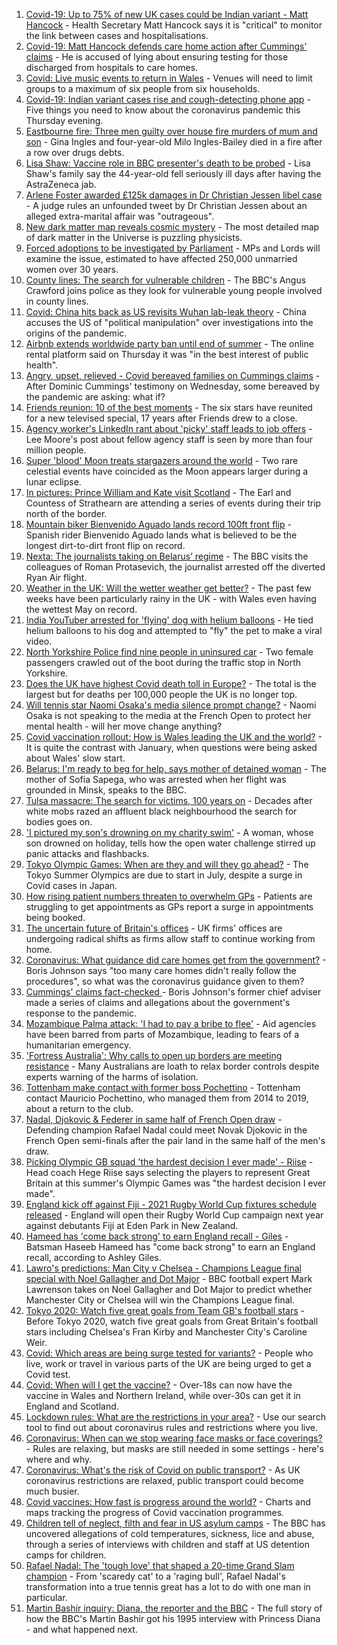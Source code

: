 1. [Covid-19: Up to 75% of new UK cases could be Indian variant - Matt Hancock](https://www.bbc.co.uk/news/uk-57275276) - Health Secretary Matt Hancock says it is "critical" to monitor the link between cases and hospitalisations.
2. [Covid-19: Matt Hancock defends care home action after Cummings' claims](https://www.bbc.co.uk/news/uk-politics-57276006) - He is accused of lying about ensuring testing for those discharged from hospitals to care homes.
3. [Covid: Live music events to return in Wales](https://www.bbc.co.uk/news/uk-wales-57274118) - Venues will need to limit groups to a maximum of six people from six households.
4. [Covid-19: Indian variant cases rise and cough-detecting phone app](https://www.bbc.co.uk/news/uk-57272736) - Five things you need to know about the coronavirus pandemic this Thursday evening.
5. [Eastbourne fire: Three men guilty over house fire murders of mum and son](https://www.bbc.co.uk/news/uk-england-sussex-57199083) - Gina Ingles and four-year-old Milo Ingles-Bailey died in a fire after a row over drugs debts.
6. [Lisa Shaw: Vaccine role in BBC presenter's death to be probed](https://www.bbc.co.uk/news/uk-england-tyne-57267169) - Lisa Shaw's family say the 44-year-old fell seriously ill days after having the AstraZeneca jab.
7. [Arlene Foster awarded £125k damages in Dr Christian Jessen libel case](https://www.bbc.co.uk/news/uk-northern-ireland-57268308) - A judge rules an unfounded tweet by Dr Christian Jessen about an alleged extra-marital affair was "outrageous".
8. [New dark matter map reveals cosmic mystery](https://www.bbc.co.uk/news/science-environment-57244708) - The most detailed map of dark matter in the Universe is puzzling physicists.
9. [Forced adoptions to be investigated by Parliament](https://www.bbc.co.uk/news/uk-57274323) - MPs and Lords will examine the issue, estimated to have affected 250,000 unmarried women over 30 years.
10. [County lines: The search for vulnerable children](https://www.bbc.co.uk/news/uk-57271269) - The BBC's Angus Crawford joins police as they look for vulnerable young people involved in county lines.
11. [Covid: China hits back as US revisits Wuhan lab-leak theory](https://www.bbc.co.uk/news/world-asia-china-57267729) - China accuses the US of "political manipulation" over investigations into the origins of the pandemic.
12. [Airbnb extends worldwide party ban until end of summer](https://www.bbc.co.uk/news/business-57272204) - The online rental platform said on Thursday it was "in the best interest of public health".
13. [Angry, upset, relieved - Covid bereaved families on Cummings claims](https://www.bbc.co.uk/news/uk-57271249) - After Dominic Cummings' testimony on Wednesday, some bereaved by the pandemic are asking: what if?
14. [Friends reunion: 10 of the best moments](https://www.bbc.co.uk/news/entertainment-arts-57120599) - The six stars have reunited for a new televised special, 17 years after Friends drew to a close.
15. [Agency worker's LinkedIn rant about 'picky' staff leads to job offers](https://www.bbc.co.uk/news/uk-england-nottinghamshire-57268852) - Lee Moore's post about fellow agency staff is seen by more than four million people.
16. [Super 'blood' Moon treats stargazers around the world](https://www.bbc.co.uk/news/world-57269272) - Two rare celestial events have coincided as the Moon appears larger during a lunar eclipse.
17. [In pictures: Prince William and Kate visit Scotland](https://www.bbc.co.uk/news/uk-scotland-57241340) - The Earl and Countess of Strathearn are attending a series of events during their trip north of the border.
18. [Mountain biker Bienvenido Aguado lands record 100ft front flip](https://www.bbc.co.uk/news/world-57269382) - Spanish rider Bienvenido Aguado lands what is believed to be the longest dirt-to-dirt front flip on record.
19. [Nexta: The journalists taking on Belarus’ regime](https://www.bbc.co.uk/news/world-europe-57260241) - The BBC visits the colleagues of Roman Protasevich, the journalist arrested off the diverted Ryan Air flight.
20. [Weather in the UK: Will the wetter weather get better?](https://www.bbc.co.uk/news/uk-57270449) - The past few weeks have been particularly rainy in the UK - with Wales even having the wettest May on record.
21. [India YouTuber arrested for 'flying' dog with helium balloons](https://www.bbc.co.uk/news/world-asia-india-57266718) - He tied helium balloons to his dog and attempted to "fly" the pet to make a viral video.
22. [North Yorkshire Police find nine people in uninsured car](https://www.bbc.co.uk/news/uk-england-york-north-yorkshire-57261144) - Two female passengers crawled out of the boot during the traffic stop in North Yorkshire.
23. [Does the UK have highest Covid death toll in Europe?](https://www.bbc.co.uk/news/57268471) - The total is the largest but for deaths per 100,000 people the UK is no longer top.
24. [Will tennis star Naomi Osaka's media silence prompt change?](https://www.bbc.co.uk/sport/tennis/57270276) - Naomi Osaka is not speaking to the media at the French Open to protect her mental health - will her move change anything?
25. [Covid vaccination rollout: How is Wales leading the UK and the world?](https://www.bbc.co.uk/news/uk-wales-57270903) - It is quite the contrast with January, when questions were being asked about Wales' slow start.
26. [Belarus: I'm ready to beg for help, says mother of detained woman](https://www.bbc.co.uk/news/world-europe-57251676) - The mother of Sofia Sapega, who was arrested when her flight was grounded in Minsk, speaks to the BBC.
27. [Tulsa massacre: The search for victims, 100 years on](https://www.bbc.co.uk/news/world-us-canada-57244863) - Decades after white mobs razed an affluent black neighbourhood the search for bodies goes on.
28. ['I pictured my son's drowning on my charity swim'](https://www.bbc.co.uk/news/uk-scotland-edinburgh-east-fife-57255690) - A woman, whose son drowned on holiday, tells how the open water challenge stirred up panic attacks and flashbacks.
29. [Tokyo Olympic Games: When are they and will they go ahead?](https://www.bbc.co.uk/news/world-asia-57240044) - The Tokyo Summer Olympics are due to start in July, despite a surge in Covid cases in Japan.
30. [How rising patient numbers threaten to overwhelm GPs](https://www.bbc.co.uk/news/health-57229848) - Patients are struggling to get appointments as GPs report a surge in appointments being booked.
31. [The uncertain future of Britain's offices](https://www.bbc.co.uk/news/business-57231021) - UK firms' offices are undergoing radical shifts as firms allow staff to continue working from home.
32. [Coronavirus: What guidance did care homes get from the government?](https://www.bbc.co.uk/news/52674073) - Boris Johnson says "too many care homes didn't really follow the procedures", so what was the coronavirus guidance given to them?
33. [Cummings' claims fact-checked ](https://www.bbc.co.uk/news/57254305) - Boris Johnson's former chief adviser made a series of claims and allegations about the government's response to the pandemic.
34. [Mozambique Palma attack: 'I had to pay a bribe to flee'](https://www.bbc.co.uk/news/world-africa-57254543) - Aid agencies have been barred from parts of Mozambique, leading to fears of a humanitarian emergency.
35. ['Fortress Australia': Why calls to open up borders are meeting resistance](https://www.bbc.co.uk/news/world-australia-57224635) - Many Australians are loath to relax border controls despite experts warning of the harms of isolation.
36. [Tottenham make contact with former boss Pochettino](https://www.bbc.co.uk/sport/football/57268046) - Tottenham contact Mauricio Pochettino, who managed them from 2014 to 2019, about a return to the club.
37. [Nadal, Djokovic & Federer in same half of French Open draw](https://www.bbc.co.uk/sport/tennis/57273187) - Defending champion Rafael Nadal could meet Novak Djokovic in the French Open semi-finals after the pair land in the same half of the men's draw.
38. [Picking Olympic GB squad 'the hardest decision I ever made' - Riise](https://www.bbc.co.uk/sport/football/57275615) - Head coach Hege Riise says selecting the players to represent Great Britain at this summer's Olympic Games was "the hardest decision I ever made".
39. [England kick off against Fiji - 2021 Rugby World Cup fixtures schedule released](https://www.bbc.co.uk/sport/rugby-union/57273290) - England will open their Rugby World Cup campaign next year against debutants Fiji at Eden Park in New Zealand.
40. [Hameed has 'come back strong' to earn England recall - Giles](https://www.bbc.co.uk/sport/cricket/57274052) - Batsman Haseeb Hameed has "come back strong" to earn an England recall, according to Ashley Giles.
41. [Lawro's predictions: Man City v Chelsea - Champions League final special with Noel Gallagher and Dot Major](https://www.bbc.co.uk/sport/football/57249060) - BBC football expert Mark Lawrenson takes on Noel Gallagher and Dot Major to predict whether Manchester City or Chelsea will win the Champions League final.
42. [Tokyo 2020: Watch five great goals from Team GB's football stars](https://www.bbc.co.uk/sport/av/football/57261640) - Before Tokyo 2020, watch five great goals from Great Britain's football stars including Chelsea's Fran Kirby and Manchester City's Caroline Weir.
43. [Covid: Which areas are being surge tested for variants?](https://www.bbc.co.uk/news/explainers-54872039) - People who live, work or travel in various parts of the UK are being urged to get a Covid test.
44. [Covid: When will I get the vaccine?](https://www.bbc.co.uk/news/health-55045639) - Over-18s can now have the vaccine in Wales and Northern Ireland, while over-30s can get it in England and Scotland.
45. [Lockdown rules: What are the restrictions in your area?](https://www.bbc.co.uk/news/uk-54373904) - Use our search tool to find out about coronavirus rules and restrictions where you live.
46. [Coronavirus: When can we stop wearing face masks or face coverings?](https://www.bbc.co.uk/news/health-51205344) - Rules are relaxing, but masks are still needed in some settings - here's where and why.
47. [Coronavirus: What's the risk of Covid on public transport?](https://www.bbc.co.uk/news/health-51736185) - As UK coronavirus restrictions are relaxed, public transport could become much busier.
48. [Covid vaccines: How fast is progress around the world?](https://www.bbc.co.uk/news/world-56237778) - Charts and maps tracking the progress of Covid vaccination programmes.
49. [Children tell of neglect, filth and fear in US asylum camps](https://www.bbc.co.uk/news/world-us-canada-57149721) - The BBC has uncovered allegations of cold temperatures, sickness, lice and abuse, through a series of interviews with children and staff at US detention camps for children.
50. [Rafael Nadal: The 'tough love' that shaped a 20-time Grand Slam champion](https://www.bbc.co.uk/sport/tennis/56090941) - From 'scaredy cat' to a 'raging bull', Rafael Nadal's transformation into a true tennis great has a lot to do with one man in particular.
51. [Martin Bashir inquiry: Diana, the reporter and the BBC](https://www.bbc.co.uk/news/uk-56680229) - The full story of how the BBC's Martin Bashir got his 1995 interview with Princess Diana - and what happened next.
